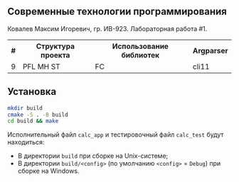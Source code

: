 ## Современные технологии программирования
Ковалев Максим Игоревич, гр. ИВ-923. Лабораторная работа #1.
<table>
  <tr>
    <th>#</th>
    <th>Структура проекта</th>
    <th>Использование библиотек</th>
    <th>Argparser</th>
  </tr>
  <tr>
    <td>9</td>
    <td>PFL MH ST</td>
    <td>FC</td>
    <td>cli11</td>
  </tr>
</table>

## Установка
```bash
mkdir build
cmake -S . -B build
cd build && make
```
Исполнительный файл `calc_app` и тестировочный файл `calc_test` будут находиться:
 * В директории `build` при сборке на Unix-системе;
 * В директории `build/<config>` (по умолчанию `<config>` = `Debug`) при сборке на Windows.